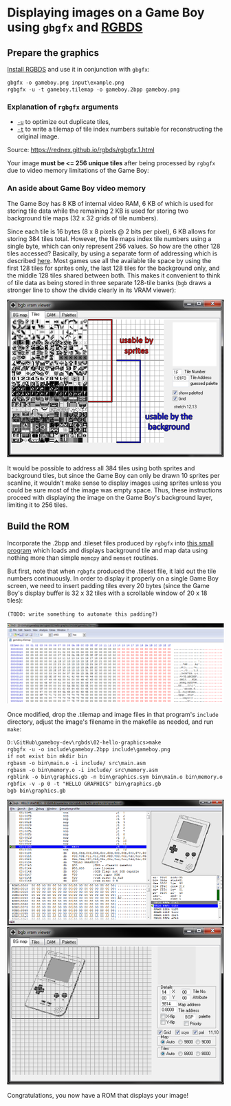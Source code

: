 # Displaying images on a Game Boy using `gbgfx` and [RGBDS](https://github.com/rednex/rgbds)
## Prepare the graphics
[Install RGBDS](https://github.com/rednex/rgbds/releases) and use it in conjunction with `gbgfx`:
```
gbgfx -o gameboy.png input\example.png
rgbgfx -u -t gameboy.tilemap -o gameboy.2bpp gameboy.png
```

### Explanation of `rgbgfx` arguments
* [`-u`](https://rednex.github.io/rgbds/rgbgfx.1.html#u) to optimize out duplicate tiles,
* [`-t`](https://rednex.github.io/rgbds/rgbgfx.1.html#t) to write a tilemap of tile index numbers suitable for reconstructing the original image.

Source: https://rednex.github.io/rgbds/rgbgfx.1.html

Your image **must be <= 256 unique tiles** after being processed by `rgbgfx` due to video memory limitations of the Game Boy:

### An aside about Game Boy video memory
The Game Boy has 8 KB of internal video RAM, 6 KB of which is used for storing tile data while the remaining 2 KB is used for storing two background tile maps (32 x 32 grids of tile numbers).

Since each tile is 16 bytes (8 x 8 pixels @ 2 bits per pixel), 6 KB allows for storing 384 tiles total. However, the tile maps index tile numbers using a single byte, which can only represent 256 values. So how are the other 128 tiles accessed? Basically, by using a separate form of addressing which is described [here](http://gbdev.gg8.se/wiki/articles/Video_Display#VRAM_Tile_Data). Most games use all the available tile space by using the first 128 tiles for sprites only, the last 128 tiles for the background only, and the middle 128 tiles shared between both. This makes it convenient to think of tile data as being stored in three separate 128-tile banks (`bgb` draws a stronger line to show the divide clearly in its VRAM viewer):

![tile blocks in bgb vram viewer](screenshots/vram_viewer_tile_blocks.png "tile blocks in bgb vram viewer")

It would be possible to address all 384 tiles using both sprites and background tiles, but since the Game Boy can only be drawn 10 sprites per scanline, it wouldn't make sense to display images using sprites unless you could be sure most of the image was empty space. Thus, these instructions proceed with displaying the image on the Game Boy's background layer, limiting it to 256 tiles.

## Build the ROM
Incorporate the .2bpp and .tileset files produced by `rgbgfx` into [this small program](https://github.com/taylus/gameboy-dev/tree/master/rgbds/02-hello-graphics) which loads and displays background tile and map data using nothing more than simple `memcpy` and `memset` routines.

But first, note that when `rgbgfx` produced the .tileset file, it laid out the tile numbers continuously. In order to display it properly on a single Game Boy screen, we need to insert padding tiles every 20 bytes (since the Game Boy's display buffer is 32 x 32 tiles with a scrollable window of 20 x 18 tiles):

`(TODO: write something to automate this padding?)`

![padding the tilemap so it fits on the Game Boy's screen](screenshots/add_tilemap_padding.png "padding the tilemap so it fits on the Game Boy's screen")

Once modified, drop the .tilemap and image files in that program's `include` directory, adjust the image's filename in the makefile as needed, and run `make`:

```
D:\GitHub\gameboy-dev\rgbds\02-hello-graphics>make
rgbgfx -u -o include\gameboy.2bpp include\gameboy.png
if not exist bin mkdir bin
rgbasm -o bin\main.o -i include/ src\main.asm
rgbasm -o bin\memory.o -i include/ src\memory.asm
rgblink -o bin\graphics.gb -n bin\graphics.sym bin\main.o bin\memory.o
rgbfix -v -p 0 -t "HELLO GRAPHICS" bin\graphics.gb
bgb bin\graphics.gb
```

![bgb running the ROM](screenshots/bgb_running_rom.png "bgb running the ROM")
![tilemap in bgb vram viewer](screenshots/vram_viewer_bgmap.png "tilemap in bgb vram viewer")

Congratulations, you now have a ROM that displays your image!
